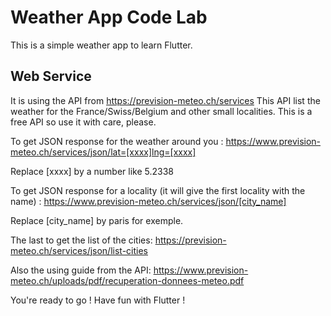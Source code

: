 # Weather App Code Lab

This is a simple weather app to learn Flutter.

## Web Service

It is using the API from https://prevision-meteo.ch/services
This API list the weather for the France/Swiss/Belgium and other small localities.
This is a free API so use it with care, please.

To get JSON response for the weather around you :
https://www.prevision-meteo.ch/services/json/lat=[xxxx]lng=[xxxx]

Replace [xxxx] by a number like 5.2338

To get JSON response for a locality (it will give the first locality with the name) :
https://www.prevision-meteo.ch/services/json/[city_name]

Replace [city_name] by paris for exemple.

The last to get the list of the cities:
https://prevision-meteo.ch/services/json/list-cities

Also the using guide from the API:
https://www.prevision-meteo.ch/uploads/pdf/recuperation-donnees-meteo.pdf

You're ready to go !
Have fun with Flutter !
